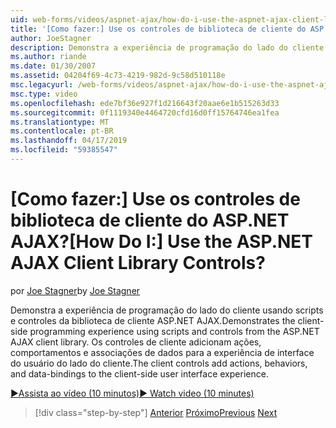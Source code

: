 ```yaml
---
uid: web-forms/videos/aspnet-ajax/how-do-i-use-the-aspnet-ajax-client-library-controls
title: '[Como fazer:] Use os controles de biblioteca de cliente do ASP.NET AJAX? | Microsoft Docs'
author: JoeStagner
description: Demonstra a experiência de programação do lado do cliente usando scripts e controles da biblioteca de cliente ASP.NET AJAX. Os controles de cliente adicionar ações, behavio...
ms.author: riande
ms.date: 01/30/2007
ms.assetid: 04204f69-4c73-4219-982d-9c58d510118e
msc.legacyurl: /web-forms/videos/aspnet-ajax/how-do-i-use-the-aspnet-ajax-client-library-controls
msc.type: video
ms.openlocfilehash: ede7bf36e927f1d216643f20aae6e1b515263d33
ms.sourcegitcommit: 0f1119340e4464720cfd16d0ff15764746ea1fea
ms.translationtype: MT
ms.contentlocale: pt-BR
ms.lasthandoff: 04/17/2019
ms.locfileid: "59385547"
---
```

# <a name="how-do-i-use-the-aspnet-ajax-client-library-controls"></a><span data-ttu-id="baeec-105">[Como fazer:] Use os controles de biblioteca de cliente do ASP.NET AJAX?</span><span class="sxs-lookup"><span data-stu-id="baeec-105">[How Do I:] Use the ASP.NET AJAX Client Library Controls?</span></span>

<span data-ttu-id="baeec-106">por [Joe Stagner](https://github.com/JoeStagner)</span><span class="sxs-lookup"><span data-stu-id="baeec-106">by [Joe Stagner](https://github.com/JoeStagner)</span></span>

<span data-ttu-id="baeec-107">Demonstra a experiência de programação do lado do cliente usando scripts e controles da biblioteca de cliente ASP.NET AJAX.</span><span class="sxs-lookup"><span data-stu-id="baeec-107">Demonstrates the client-side programming experience using scripts and controls from the ASP.NET AJAX client library.</span></span> <span data-ttu-id="baeec-108">Os controles de cliente adicionam ações, comportamentos e associações de dados para a experiência de interface do usuário do lado do cliente.</span><span class="sxs-lookup"><span data-stu-id="baeec-108">The client controls add actions, behaviors, and data-bindings to the client-side user interface experience.</span></span>

[<span data-ttu-id="baeec-109">&#9654;Assista ao vídeo (10 minutos)</span><span class="sxs-lookup"><span data-stu-id="baeec-109">&#9654; Watch video (10 minutes)</span></span>](https://channel9.msdn.com/Blogs/ASP-NET-Site-Videos/how-do-i-use-the-aspnet-ajax-client-library-controls)

> [!div class="step-by-step"]
> <span data-ttu-id="baeec-110">[Anterior](how-do-i-aspnet-ajax-enable-an-existing-web-service.md)
> [Próximo](how-do-i-use-an-aspnet-ajax-scriptmanagerproxy.md)</span><span class="sxs-lookup"><span data-stu-id="baeec-110">[Previous](how-do-i-aspnet-ajax-enable-an-existing-web-service.md)
[Next](how-do-i-use-an-aspnet-ajax-scriptmanagerproxy.md)</span></span>
